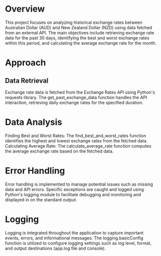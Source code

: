 # Overview
This project focuses on analyzing historical exchange rates between Australian Dollar (AUD) and New Zealand Dollar (NZD) using data fetched from an external API. The main objectives include retrieving exchange rate data for the past 30 days, identifying the best and worst exchange rates within this period, and calculating the average exchange rate for the month.

# Approach
## Data Retrieval
Exchange rate data is fetched from the Exchange Rates API using Python's requests library. The get_past_exchange_data function handles the API interaction, retrieving daily exchange rates for the specified duration.

# Data Analysis
Finding Best and Worst Rates: The find_best_and_worst_rates function identifies the highest and lowest exchange rates from the fetched data.
Calculating Average Rate: The calculate_average_rate function computes the average exchange rate based on the fetched data.

# Error Handling
Error handling is implemented to manage potential issues such as missing data and API errors. Specific exceptions are caught and logged using Python's logging module to facilitate debugging and monitoring and displayed in on the standard output.

# Logging
Logging is integrated throughout the application to capture important events, errors, and informational messages. The logging.basicConfig function is utilized to configure logging settings such as log level, format, and output destinations (app.log file and console).
